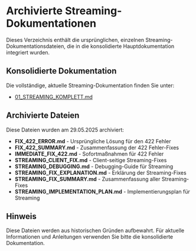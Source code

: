 # Archivierte Streaming-Dokumentationen

Dieses Verzeichnis enthält die ursprünglichen, einzelnen Streaming-Dokumentationsdateien, die in die konsolidierte Hauptdokumentation integriert wurden.

## Konsolidierte Dokumentation

Die vollständige, aktuelle Streaming-Dokumentation finden Sie unter:
- [01_STREAMING_KOMPLETT.md](../01_streaming_system.md)

## Archivierte Dateien

Diese Dateien wurden am 29.05.2025 archiviert:

- **FIX_422_ERROR.md** - Ursprüngliche Lösung für den 422 Fehler
- **FIX_422_SUMMARY.md** - Zusammenfassung der 422 Fehler-Fixes
- **IMMEDIATE_FIX_422.md** - Sofortmaßnahmen für 422 Fehler
- **STREAMING_CLIENT_FIX.md** - Client-seitige Streaming-Fixes
- **STREAMING_DEBUGGING.md** - Debugging-Guide für Streaming
- **STREAMING_FIX_EXPLANATION.md** - Erklärung der Streaming-Fixes
- **STREAMING_FIX_SUMMARY.md** - Zusammenfassung aller Streaming-Fixes
- **STREAMING_IMPLEMENTATION_PLAN.md** - Implementierungsplan für Streaming

## Hinweis

Diese Dateien werden aus historischen Gründen aufbewahrt. Für aktuelle Informationen und Anleitungen verwenden Sie bitte die konsolidierte Dokumentation.